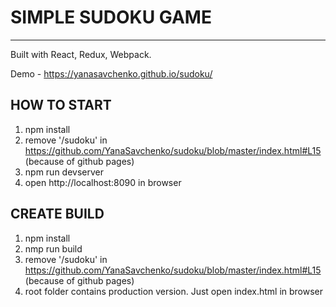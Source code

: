 # SIMPLE SUDOKU GAME
------------------------------------

Built with React, Redux, Webpack.

Demo - https://yanasavchenko.github.io/sudoku/

## HOW TO START
1. npm install
2. remove '/sudoku' in https://github.com/YanaSavchenko/sudoku/blob/master/index.html#L15 (because of github pages)
3. npm run devserver
4. open http://localhost:8090 in browser

## CREATE BUILD
1. npm install
2. nmp run build
3. remove '/sudoku' in https://github.com/YanaSavchenko/sudoku/blob/master/index.html#L15 (because of github pages)
4. root folder contains production version. Just open index.html in browser
